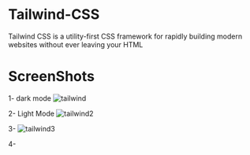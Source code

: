 
# Tailwind-CSS
Tailwind CSS is a utility-first CSS framework for rapidly building modern websites without ever leaving your HTML


# ScreenShots
1- dark mode
![tailwind](https://github.com/user-attachments/assets/fc7b6a3a-c008-4dbb-8162-17b2c4202cd1)

2- Light Mode
![tailwind2](https://github.com/user-attachments/assets/e12c0fb2-1522-484e-8ed7-768151516428)

3-
![tailwind3](https://github.com/user-attachments/assets/0e972844-bcb3-442a-a435-bf13552a9950)

4-
